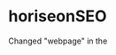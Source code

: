 # horiseonSEO

Changed "webpage" in the <title> to Horiseon

Correceted "Search-Engine-Optimization" and links all function correctly. 

Within CSS-
/* grouped the following .benefit-lead h3, .benefit-brand h3, .benefit-cost h3
.benefit-brand h3 {
    margin-bottom: 10px;
    text-align: center;
}

.benefit-cost h3 {
    margin-bottom: 10px;
    text-align: center;
}
*/


